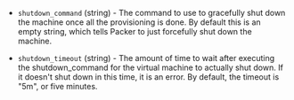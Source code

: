<!-- Code generated from the comments of the ShutdownConfig struct in builder/parallels/common/shutdown_config.go; DO NOT EDIT MANUALLY -->

-   `shutdown_command` (string) - The command to use to gracefully shut down the
machine once all the provisioning is done. By default this is an empty
string, which tells Packer to just forcefully shut down the machine.

-   `shutdown_timeout` (string) - The amount of time to wait after executing the
shutdown_command for the virtual machine to actually shut down. If it
doesn't shut down in this time, it is an error. By default, the timeout is
"5m", or five minutes.
